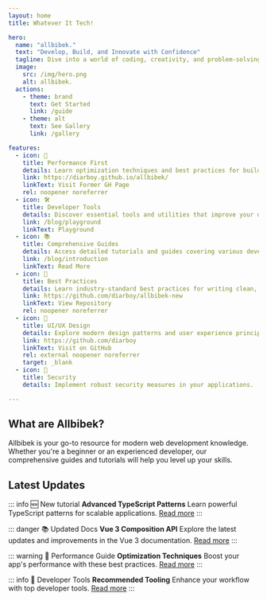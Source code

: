 ```yaml
---
layout: home
title: Whatever It Tech!

hero:
  name: "allbibek." 
  text: "Develop, Build, and Innovate with Confidence"
  tagline: Dive into a world of coding, creativity, and problem-solving, shared from my journey to yours. Together, let's explore programming, design, and personal growth as we build and innovate.
  image:
    src: /img/hero.png
    alt: allbibek.
  actions:
    - theme: brand
      text: Get Started
      link: /guide
    - theme: alt
      text: See Gallery
      link: /gallery

features:
  - icon: 🚀
    title: Performance First
    details: Learn optimization techniques and best practices for building high-performance applications.
    link: https://diarboy.github.io/allbibek/
    linkText: Visit Former GH Page
    rel: noopener noreferrer
  - icon: 🛠️
    title: Developer Tools
    details: Discover essential tools and utilities that improve your development workflow.
    link: /blog/playground
    linkText: Playground
  - icon: 📚
    title: Comprehensive Guides
    details: Access detailed tutorials and guides covering various development topics.
    link: /blog/introduction
    linkText: Read More
  - icon: 🔧
    title: Best Practices
    details: Learn industry-standard best practices for writing clean, maintainable code.
    link: https://github.com/diarboy/allbibek-new
    linkText: View Repository
    rel: noopener noreferrer
  - icon: 🎨
    title: UI/UX Design
    details: Explore modern design patterns and user experience principles.
    link: https://github.com/diarboy
    linkText: Visit on GitHub
    rel: external noopener noreferrer
    target: _blank
  - icon: 🔐
    title: Security
    details: Implement robust security measures in your applications.

---
```


## <span class="title">What are Allbibek?</span>

Allbibek is your go-to resource for modern web development knowledge. Whether you're a beginner or an experienced developer, our comprehensive guides and tutorials will help you level up your skills.

<FAQ />

## <span class="title">Latest Updates</span>

::: info 🆕 New tutorial
**Advanced TypeScript Patterns**
Learn powerful TypeScript patterns for scalable applications.
[Read more](/guide)
:::

::: danger 📚 Updated Docs
**Vue 3 Composition API**
Explore the latest updates and improvements in the Vue 3 documentation.
[Read more](/guide)
:::

::: warning 🎯 Performance Guide
**Optimization Techniques**
Boost your app's performance with these best practices.
[Read more](/guide)
:::

::: info 🔧 Developer Tools
**Recommended Tooling**
Enhance your workflow with top developer tools.
[Read more](/blog/myschedule)
:::
